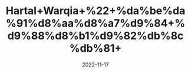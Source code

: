 ---
title: 'Hartal+Warqia+%22+%da%be%da%91%d8%aa%d8%a7%d9%84+%d9%88%d8%b1%d9%82%db%8c%db%81+'
date: '2022-11-17' 
metatag: '' 
inventory: '0' 
draft: false 
# meta description 
shortDescripton: ''
description: 'Herbs+%d8%ac%da%91%db%8c+%d8%a8%d9%88%d9%b9%db%8c'
longdescription: ''
tags: ''
brand: ''
subCategory: ''
unit: '10 gm-Pk'
sellCount: '0'
featured: True
# product Price
price: '200.0'
# Product Short Description
shortDescription: ''
productID: 'C63702EC-364A-ED11-996A-005056B3A416'
type: 'products'
category: 'Herbs+%d8%ac%da%91%db%8c+%d8%a8%d9%88%d9%b9%db%8c' 
thumnailproduct: 'https://eraconnect.blob.core.windows.net/product-images/aminsaddiquidawakhana/1737d91d-4824-448d-8b75-9c1c6e0f59ba.webp' 
images:
  - image: 'https://eraconnect.blob.core.windows.net/product-images/aminsaddiquidawakhana/1737d91d-4824-448d-8b75-9c1c6e0f59ba.webp'  
Variants:
---